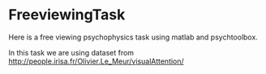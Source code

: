 # FreeviewingTask
Here is a free viewing psychophysics task using matlab and psychtoolbox.

In this task we are using dataset from http://people.irisa.fr/Olivier.Le_Meur/visualAttention/
